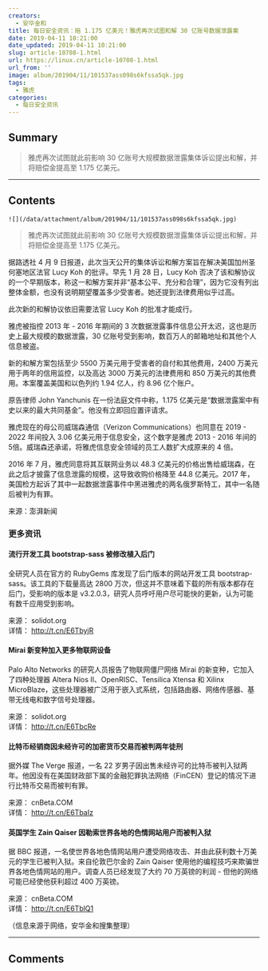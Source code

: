 ```yaml
---
creators:
  - 安华金和
title: 每日安全资讯：赔 1.175 亿美元！雅虎再次试图和解 30 亿账号数据泄露案
date: 2019-04-11 10:21:00
date_updated: 2019-04-11 10:21:00
slug: article-10708-1.html
url: https://linux.cn/article-10708-1.html
url_from: ''
image: album/201904/11/101537ass098s6kfssa5qk.jpg
tags:
  - 雅虎
categories:
  - 每日安全资讯
---
```


## Summary

> 雅虎再次试图就此前影响 30 亿账号大规模数据泄露集体诉讼提出和解，并将赔偿金提高至 1.175 亿美元。

***

<!-- more -->

## Contents

`![](/data/attachment/album/201904/11/101537ass098s6kfssa5qk.jpg)`

> 
> 雅虎再次试图就此前影响 30 亿账号大规模数据泄露集体诉讼提出和解，并将赔偿金提高至 1.175 亿美元。
> 
> 
> 

据路透社 4 月 9 日报道，此次当天公开的集体诉讼和解方案旨在解决美国加州圣何塞地区法官 Lucy Koh 的批评。早先 1 月 28 日，Lucy Koh 否决了该和解协议的一个早期版本，称这一和解方案并非“基本公平、充分和合理”，因为它没有列出整体金额，也没有说明期望覆盖多少受害者。她还提到法律费用似乎过高。

此次新的和解协议依旧需要法官 Lucy Koh 的批准才能成行。

雅虎被指控 2013 年 - 2016 年期间的 3 次数据泄露事件信息公开太迟，这也是历史上最大规模的数据泄露，30 亿账号受到影响，数百万人的邮箱地址和其他个人信息被盗。

新的和解方案包括至少 5500 万美元用于受害者的自付和其他费用，2400 万美元用于两年的信用监控，以及高达 3000 万美元的法律费用和 850 万美元的其他费用。本案覆盖美国和以色列约 1.94 亿人，约 8.96 亿个账户。

原告律师 John Yanchunis 在一份法庭文件中称，1.175 亿美元是“数据泄露案中有史以来的最大共同基金”。他没有立即回应置评请求。

雅虎现在的母公司威瑞森通信（Verizon Communications）也同意在 2019 - 2022 年间投入 3.06 亿美元用于信息安全，这个数字是雅虎 2013 - 2016 年间的5倍。威瑞森还承诺，将雅虎信息安全领域的员工人数扩大成原来的 4 倍。

2016 年 7 月，雅虎同意将其互联网业务以 48.3 亿美元的价格出售给威瑞森，在此之后才披露了信息泄露的规模，这导致收购价格降至 44.8 亿美元。2017 年，美国检方起诉了其中一起数据泄露事件中黑进雅虎的两名俄罗斯特工，其中一名随后被判为有罪。

来源：澎湃新闻

### 更多资讯

#### 流行开发工具 bootstrap-sass 被修改植入后门

全研究人员在官方的 RubyGems 库发现了后门版本的网站开发工具 bootstrap-sass。该工具的下载量高达 2800 万次，但这并不意味着下载的所有版本都存在后门，受影响的版本是 v3.2.0.3，研究人员呼吁用户尽可能快的更新，认为可能有数千应用受到影响。

来源： solidot.org  
详情： <http://t.cn/E6TbyjR> 

#### Mirai 新变种加入更多物联网设备

Palo Alto Networks 的研究人员报告了物联网僵尸网络 Mirai 的新变种，它加入了四种处理器 Altera Nios II、OpenRISC、Tensilica Xtensa 和 Xilinx MicroBlaze，这些处理器被广泛用于嵌入式系统，包括路由器、网络传感器、基带无线电和数字信号处理器。

来源： solidot.org  
详情： <http://t.cn/E6TbcRe> 

#### 比特币经销商因未经许可的加密货币交易而被判两年徒刑

据外媒 The Verge 报道，一名 22 岁男子因出售未经许可的比特币被判入狱两年。他因没有在美国财政部下属的金融犯罪执法网络（FinCEN）登记的情况下进行比特币交易而被判有罪。

来源： cnBeta.COM  
详情： <http://t.cn/E6TbaIz> 

#### 英国学生 Zain Qaiser 因勒索世界各地的色情网站用户而被判入狱

据 BBC 报道，一名使世界各地色情网站用户遭受网络攻击、并由此获利数十万美元的学生已被判入狱。来自伦敦巴尔金的 Zain Qaiser 使用他的编程技巧来欺骗世界各地色情网站的用户。调查人员已经发现了大约 70 万英镑的利润 - 但他的网络可能已经使他获利超过 400 万英镑。

来源： cnBeta.COM  
详情： <http://t.cn/E6TblQ1> 

（信息来源于网络，安华金和搜集整理）

***

## Comments
